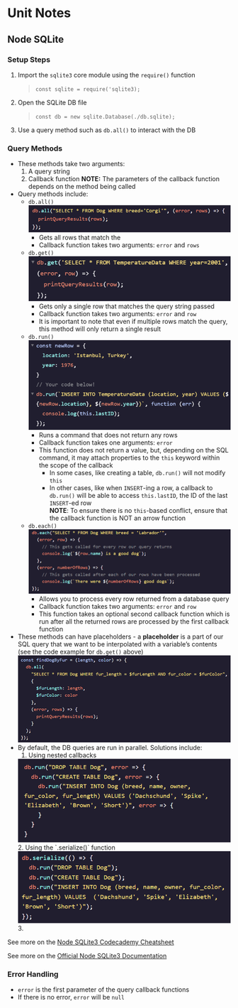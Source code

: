 # Unit Notes

## Node SQLite
### Setup Steps
1. Import the `sqlite3` core module using the `require()` function
   > `const sqlite = require('sqlite3);`
2. Open the SQLite DB file
   > `const db = new sqlite.Database(./db.sqlite);`
3. Use a query method such as `db.all()` to interact with the DB

### Query Methods
* These methods take two arguments:
  1. A query string
  2. Callback function
      **NOTE:** The parameters of the callback function depends on the method being called
* Query methods include:
  * `db.all()`
    <img src="../course-images/SQLite%20all()%20Function.png">
    * Gets all rows that match the 
    * Callback function takes two arguments: `error` and `rows`
  * `db.get()`
    <img src="../course-images/SQLite%20get()%20Function.png">
    * Gets only a single row that matches the query string passed
    * Callback function takes two arguments: `error` and `row`
    * It is important to note that even if multiple rows match the query, this method will only return a single result
  * `db.run()`
    <img src="../course-images/SQLite%20run()%20Function.png">
    * Runs a command that does not return any rows
    * Callback function takes one arguments: `error`
    * This function does not return a value, but, depending on the SQL command, it may attach properties to the `this` keyword within the scope of the callback
      * In some cases, like creating a table, `db.run()` will not modify `this`
      * In other cases, like when `INSERT`-ing a row, a callback to `db.run()` will be able to access `this.lastID`, the ID of the last `INSERT`-ed row <br>
      **NOTE**: To ensure there is no `this`-based conflict, ensure that the callback function is NOT an arrow function
  * `db.each()`
    <img src="../course-images/SQLite%20each()%20Function.png">
    * Allows you to process every row returned from a database query
    * Callback function takes two arguments: `error` and `row`
    * This function takes an optional second callback function which is run after all the returned rows are processed by the first callback function
* These methods can have placeholders - a **placeholder** is a part of our SQL query that we want to be interpolated with a variable’s contents (see the code example for `db.get()` above)
  <img src="../course-images/SQLite%20Placeholders.png">
* By default, the DB queries are run in parallel. Solutions include:
  1. Using nested callbacks
    <img src="../course-images/SQLite%20Nested%20Callbacks.png">
  2. Using the `.serialize()` function
    <img src="../course-images/SQLite%20serialize()%20Function.png">
  3. 

See more on the [Node SQLite3 Codecademy Cheatsheet](https://www.codecademy.com/learn/learn-node-sqlite/modules/learn-node-sqlite-module/cheatsheet)

See more on the [Official Node SQLite3 Documentation](https://github.com/TryGhost/node-sqlite3/wiki/API)

### Error Handling
* `error` is the first parameter of the query callback functions
* If there is no error, `error` will be `null`
